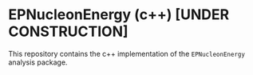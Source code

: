 # EPNucleonEnergy (c++) [UNDER CONSTRUCTION]

This repository contains the c++ implementation of the `EPNucleonEnergy`
analysis package.
